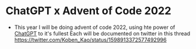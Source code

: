 # ChatGPT x Advent of Code 2022
- This year I will be doing advent of code 2022, using hte power of [ChatGPT](https://chat.openai.com/chat) to it's fullest 
Each will be documented on twitter in this thread 
https://twitter.com/Koben_Kao/status/1598913372577492996